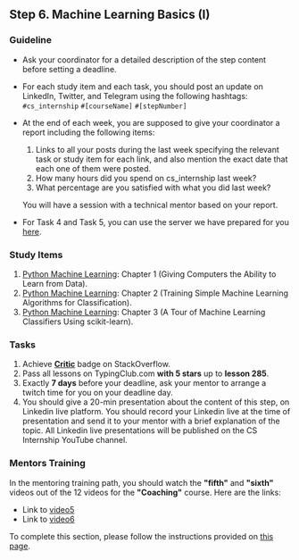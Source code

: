 ## Step 6. Machine Learning Basics (I)

### Guideline

- Ask your coordinator for a detailed description of the step content before setting a deadline.

- For each study item and each task, you should post an update on LinkedIn, Twitter, and Telegram using the following hashtags:
`#cs_internship`
`#[courseName]`
`#[stepNumber]`

- At the end of each week, you are supposed to give your coordinator a report including the following items:
  1. Links to all your posts during the last week specifying the relevant task or study item for each link, and also mention the exact date that each one of them were posted.
  2. How many hours did you spend on cs_internship last week?
  3. What percentage are you satisfied with what you did last week?
  
  You will have a session with a technical mentor based on your report.

- For Task 4 and Task 5, you can use the server we have prepared for you [here](https://github.com/cs-internship/cs-internship-spec/blob/master/courses/web/servers/step6/server-step-6.rar).

  
  
### Study Items

  1. [Python Machine Learning](README.md): Chapter 1 (Giving Computers the Ability to Learn from Data).
  2. [Python Machine Learning](README.md): Chapter 2 (Training Simple Machine Learning Algorithms for Classification).
  3. [Python Machine Learning](README.md): Chapter 3 (A Tour of Machine Learning Classifiers Using scikit-learn).


### Tasks

 1. Achieve [**Critic**](https://stackoverflow.com/help/badges/7/critic) badge on StackOverflow.
 2. Pass all lessons on TypingClub.com **with 5 stars** up to **lesson 285**.
 3. Exactly **7 days** before your deadline, ask your mentor to arrange a twitch time for you on your deadline day.
 4. You should give a 20-min presentation about the content of this step, on Linkedin live platform. You should record your Linkedin live at the time of presentation and send it to your mentor with a brief explanation of the topic. All Linkedin live presentations will be published on the CS Internship YouTube channel.
 

### Mentors Training

In the mentoring training path, you should watch the **"fifth"** and **"sixth"** videos out of the 12 videos for the **"Coaching"** course. Here are the links:

- Link to [video5](https://drive.google.com/drive/folders/1MBTCHtzWzmGqQEKe6U86jjzxUxxEtUn4)
- Link to [video6](https://drive.google.com/drive/folders/1EjO3sPNeiq8c0nKGB_oUyelM2jxVZRd1)

To complete this section, please follow the instructions provided on [this page](https://github.com/cs-internship/cs-internship-spec/blob/master/courses/mentoring-workshops-instruction.md). 

